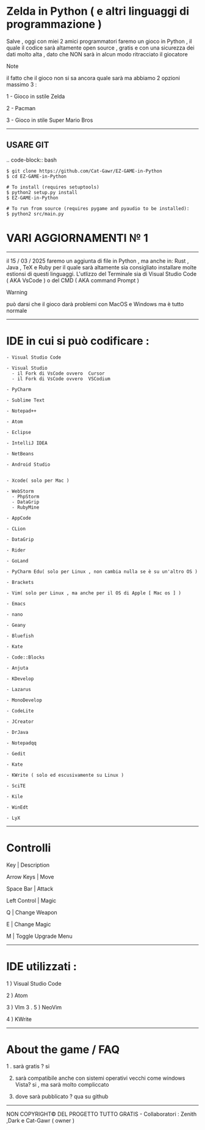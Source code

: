 # Zelda in Python ( e altri linguaggi di programmazione )
Salve , oggi con miei 2 amici programmatori faremo un gioco in Python ,
il quale il codice sarà altamente open source , gratis e con una
sicurezza dei dati molto alta , dato che NON sarà in alcun modo ritracciato il giocatore

> [!NOTE]
> il fatto che il gioco non si sa ancora quale sarà ma abbiamo
> 2 opzioni massimo 3 :
> 
>
> 1 - Gioco in sstile Zelda
>
> 2 - Pacman
>
> 3 - Gioco in stile Super Mario Bros


--------------------------------------------
USARE GIT 
---------
.. code-block:: bash

    $ git clone https://github.com/Cat-Gawr/EZ-GAME-in-Python
    $ cd EZ-GAME-in-Python

    # To install (requires setuptools)
    $ python2 setup.py install
    $ EZ-GAME-in-Python

    # To run from source (requires pygame and pyaudio to be installed):
    $ python2 src/main.py

# VARI AGGIORNAMENTI № 1
---------------------------------------------
il 15 / 03 / 2025 faremo un aggiunta di file in Python , ma anche in:
Rust , Java , TeX e Ruby
per il quale sarà altamente sia consigliato installare molte estionsi di questi linguaggi.
L'utlizzo del Terminale sia di Visual Studio Code ( AKA VsCode ) o del CMD ( AKA command Prompt )

> [!WARNING]
> può darsi che il gioco darà problemi con MacOS e Windows ma è tutto normale

---------------------------------------------
# IDE  in cui si può codificare :
    - Visual Studio Code
    
    - Visual Studio
      - il Fork di VsCode ovvero  Cursor 
      - il Fork di VsCode ovvero  VSCodium
   
    - PyCharm
    
    - Sublime Text
    
    - Notepad++
    
    - Atom
    
    - Eclipse
    
    - IntelliJ IDEA
    
    - NetBeans
    
    - Android Studio
    
    
    - Xcode( solo per Mac )
    
    - WebStorm
      - PhpStorm
      - DataGrip 
      - RubyMine
    
    - AppCode
    
    - CLion
    
    - DataGrip
    
    - Rider
    
    - GoLand
    
    - PyCharm Edu( solo per Linux , non cambia nulla se è su un'altro OS )
    
    - Brackets
    
    - Vim( solo per Linux , ma anche per il OS di Apple [ Mac os ] )     
    
    - Emacs
    
    - nano
    
    - Geany
    
    - Bluefish
    
    - Kate
    
    - Code::Blocks
    
    - Anjuta
    
    - KDevelop
    
    - Lazarus
    
    - MonoDevelop   
    
    - CodeLite      
    
    - JCreator
    
    - DrJava
    
    - Notepadqq
    
    - Gedit
    
    - Kate
    
    - KWrite ( solo ed escusivamente su Linux )
    
    - SciTE
    
    - Kile
    
    - WinEdt
    
    - LyX

---------------------------------------------
# Controlli

Key	          |     Description


Arrow Keys	  |     Move

Space Bar	  |     Attack

Left Control  |     Magic

Q	          |     Change Weapon

E	          |      Change Magic

M	          |      Toggle Upgrade Menu

    
---------------------------------------------

# IDE utilizzati :
1 ) Visual Studio Code

2 ) Atom

3 ) VIm
   3 . 5 ) NeoVim

4 ) KWrite

---------------------------------------------

# About the game  / FAQ

1 . sarà gratis ?
si

2. sarà compatibile anche con sistemi operativi vecchi come windows Vista?
si , ma sarà molto compliccato

3. dove sarà pubblicato ?
qua su github

---------------------------------------------

NON COPYRIGHT© DEL PROGETTO TUTTO GRATIS           -     Collaboratori : Zenith  ,Dark e Cat-Gawr ( owner )        
   
